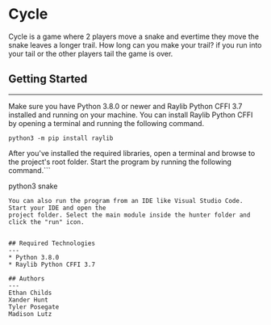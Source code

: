 # Cycle
Cycle is a game where 2 players move a snake and evertime they move the snake leaves a longer trail. How long can you make your trail? if you run into your tail or the other players tail the game is over. 

## Getting Started
---
Make sure you have Python 3.8.0 or newer and Raylib Python CFFI 3.7 installed and running on your machine. You can install Raylib Python CFFI by opening a terminal and running the following command.
```
python3 -m pip install raylib
```
After you've installed the required libraries, open a terminal and browse to the project's root folder. Start the program by running the following command.```

python3 snake 
```
You can also run the program from an IDE like Visual Studio Code. Start your IDE and open the 
project folder. Select the main module inside the hunter folder and click the "run" icon.


## Required Technologies
---
* Python 3.8.0
* Raylib Python CFFI 3.7

## Authors
---
Ethan Childs
Xander Hunt 
Tyler Posegate 
Madison Lutz

